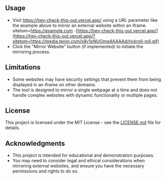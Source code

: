 

## Usage

- Visit https://hey-check-this-out.vercel.app/ using a URL parameter like the example above to mirror an external website within an iframe. sitetom=https://example.com
-[https://hey-check-this-out.vercel.app/](https://hey-check-this-out.vercel.app/?sitetom=https://media.tenor.com/x8v1oNUOmg4AAAAd/rickroll-roll.gif)
- Click the "Mirror Website" button (if implemented) to initiate the mirroring process.

## Limitations

- Some websites may have security settings that prevent them from being displayed in an iframe on other domains.
- The tool is designed to mirror a single webpage at a time and does not handle complex websites with dynamic functionality or multiple pages.

## License

This project is licensed under the MIT License - see the [LICENSE.md](LICENSE.md) file for details.

## Acknowledgments

- This project is intended for educational and demonstration purposes.
- You may need to consider legal and ethical considerations when mirroring external websites, and ensure you have the necessary permissions and rights to do so.
